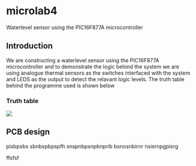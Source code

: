 # microlab4
Waterlevel sensor using the PIC16F877A microcontroller 

## Introduction
We are constructing a waterlevel sensor using the PIC16F877A microcontroller and to demonstrate the logic behind the system we are using analogue thermal sensors as the switches interfaced with the system and LEDS as the output to detect the relavant logic levels. The truth table behind the programme used is shown below

### Truth table
<img src = "/imager/truthtable1.png">



## PCB design
pisbpsbs
sbnbspbpspfh
snspnbpsnpbnprib
bsnosnbirnr
nsisrnpgpisrg


ffsfsf
